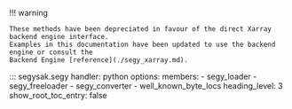 !!! warning

    These methods have been depreciated in favour of the direct Xarray backend engine interface.
    Examples in this documentation have been updated to use the backend engine or consult the
    Backend Engine [reference](./segy_xarray.md).

::: segysak.segy
    handler: python
    options:
      members:
        - segy_loader
        - segy_freeloader
        - segy_converter
        - well_known_byte_locs
      heading_level: 3
      show_root_toc_entry: false